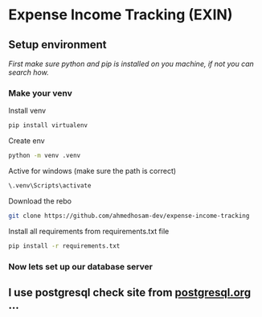 # Expense Income Tracking (EXIN)

## Setup environment
_First make sure python and pip is installed on you machine, if not you can search how._

### Make your venv
Install venv

```bash
pip install virtualenv
```

Create env

```bash
python -m venv .venv
```
Active for windows (make sure the path is correct)

```bash 
\.venv\Scripts\activate
```

Download the rebo
```bash
git clone https://github.com/ahmedhosam-dev/expense-income-tracking
```

Install all requirements from requirements.txt file
```bash
pip install -r requirements.txt
```

### Now lets set up our database server
I use postgresql check site from [postgresql.org](https://www.postgresql.org/)
...
---



